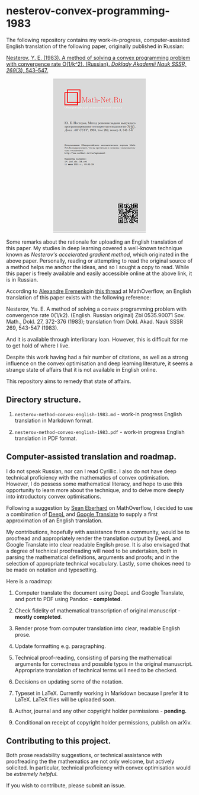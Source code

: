 # nesterov-convex-programming-1983

The following repository contains my work-in-progress, computer-assisted English translation of the following paper, originally published in Russian:

[Nesterov, Y. E. (1983). A method of solving a convex programming problem with convergence rate O(1/k^2). (Russian). *Doklady Akademii Nauk SSSR, 269*(3), 543–547.](http://www.mathnet.ru/php/archive.phtml?wshow=paper&jrnid=dan&paperid=46009&option_lang=eng)

<p align="center">
    <a href="http://www.mathnet.ru/php/archive.phtml?wshow=paper&jrnid=dan&paperid=46009&option_lang=eng">
        <img src="nesterov.png">
    </a>
</p>

Some remarks about the rationale for uploading an English translation of this paper. My studies in deep learning covered a well-known technique known as *Nesterov's accelerated gradient method*, which originated in the above paper. Personally, reading or attempting to read the original source of a method helps me anchor the ideas, and so I sought a copy to read. While this paper is freely available and easily accessible online at the above link, it is in Russian.

According to [Alexandre Eremenko](https://mathoverflow.net/users/25510/alexandre-eremenko)in [this thread](https://mathoverflow.net/questions/395374/nesterov-1983-paper-translation-from-russian-to-english) at MathOverflow, an English translation of this paper exists with the following reference:

Nesterov, Yu. E. A method of solving a convex programming problem with convergence rate 0(1/k2). (English. Russian original) Zbl 0535.90071 Sov. Math., Dokl. 27, 372-376 (1983); translation from Dokl. Akad. Nauk SSSR 269, 543-547 (1983).

And it is available through interlibrary loan. However, this is difficult for me to get hold of where I live.

Despite this work having had a fair number of citations, as well as a strong influence on the convex optimisation and deep learning literature, it seems a strange state of affairs that it is not available in English online.

This repository aims to remedy that state of affairs.

## Directory structure.

1. `nesterov-method-convex-english-1983.md` - work-in progress English translation in Markdown format.

2. `nesterov-method-convex-english-1983.pdf` - work-in progress English translation in PDF format.

## Computer-assisted translation and roadmap.

I do not speak Russian, nor can I read Cyrillic. I also do not have deep technical proficiency with the mathematics of convex optimisation. However, I do possess some mathematical literacy, and hope to use this opportunity to learn more about the technique, and to delve more deeply into introductory convex optimisations.

Following a suggestion by [Sean Eberhard](https://mathoverflow.net/users/20598/sean-eberhard) on MathOverflow, I decided to use a combination of [DeepL](https://www.deepl.com/translator) and [Google Translate](https://translate.google.com/) to supply a first approximation of an English translation.

My contributions, hopefully with assistance from a community, would be to proofread and appropriately render the translation output by DeepL and Google Translate into clear readable English prose. It is also envisaged that a degree of technical proofreading will need to be undertaken, both in parsing the mathematical definitions, arguments and proofs; and in the selection of appropriate technical vocabulary. Lastly, some choices need to be made on notation and typesetting.

Here is a roadmap:

1. Computer translate the document using DeepL and Google Translate, and port to PDF using Pandoc - **completed**.

2. Check fidelity of mathematical transcription of original manuscript - **mostly completed**.

3. Render prose from computer translation into clear, readable English prose.

4. Update formatting e.g. paragraphing.

5. Technical proof-reading, consisting of parsing the mathematical arguments for correctness and possible typos in the original manuscript. Appropriate translation of technical terms will need to be checked.

6. Decisions on updating some of the notation.

7. Typeset in LaTeX. Currently working in Markdown because I prefer it to LaTeX. LaTeX files will be uploaded soon.

8. Author, journal and any other copyright holder permissions - **pending.**

9. Conditional on receipt of copyright holder permissions, publish on arXiv.

## Contributing to this project.

Both prose readability suggestions, or technical assistance with proofreading the the mathematics are not only welcome, but actively solicited. In particular, technical proficiency with convex optimisation would be *extremely helpful*.

If you wish to contribute, please submit an issue.










